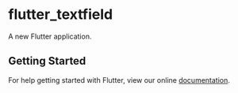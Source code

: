 # flutter_textfield

A new Flutter application.

## Getting Started

For help getting started with Flutter, view our online
[documentation](https://flutter.io/).
